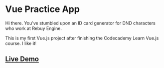 # Vue Practice App
Hi there. You've stumbled upon an ID card generator for DND characters who work at Rebuy Engine.

This is my first Vue.js project after finishing the Codecademy Learn Vue.js course. I like it!

## [Live Demo](https://dndbadgecreator.surge.sh/)